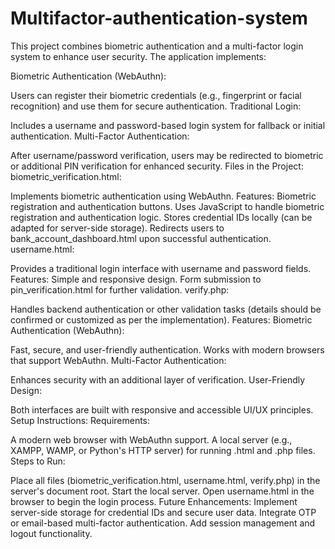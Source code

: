 # Multifactor-authentication-system
This project combines biometric authentication and a multi-factor login system to enhance user security. The application implements:

Biometric Authentication (WebAuthn):

Users can register their biometric credentials (e.g., fingerprint or facial recognition) and use them for secure authentication.
Traditional Login:

Includes a username and password-based login system for fallback or initial authentication.
Multi-Factor Authentication:

After username/password verification, users may be redirected to biometric or additional PIN verification for enhanced security.
Files in the Project:
biometric_verification.html:

Implements biometric authentication using WebAuthn.
Features:
Biometric registration and authentication buttons.
Uses JavaScript to handle biometric registration and authentication logic.
Stores credential IDs locally (can be adapted for server-side storage).
Redirects users to bank_account_dashboard.html upon successful authentication.
username.html:

Provides a traditional login interface with username and password fields.
Features:
Simple and responsive design.
Form submission to pin_verification.html for further validation.
verify.php:

Handles backend authentication or other validation tasks (details should be confirmed or customized as per the implementation).
Features:
Biometric Authentication (WebAuthn):

Fast, secure, and user-friendly authentication.
Works with modern browsers that support WebAuthn.
Multi-Factor Authentication:

Enhances security with an additional layer of verification.
User-Friendly Design:

Both interfaces are built with responsive and accessible UI/UX principles.
Setup Instructions:
Requirements:

A modern web browser with WebAuthn support.
A local server (e.g., XAMPP, WAMP, or Python's HTTP server) for running .html and .php files.
Steps to Run:

Place all files (biometric_verification.html, username.html, verify.php) in the server's document root.
Start the local server.
Open username.html in the browser to begin the login process.
Future Enhancements:
Implement server-side storage for credential IDs and secure user data.
Integrate OTP or email-based multi-factor authentication.
Add session management and logout functionality.
